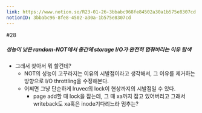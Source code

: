 ```yaml
---
link: https://www.notion.so/R23-01-26-3bbabc968fe84502a30a1b575e8307cd
notionID: 3bbabc96-8fe8-4502-a30a-1b575e8307cd
---
```

#28
##### 성능이 낮은 random-NOT에서 중간에 storage I/O가 완전히 멈춰버리는 이유 탐색
-  그래서 찾아서 뭐 할건데?
	- NOT의 성능이 고꾸라지는 이유의 시발점이라고 생각해서, 그 이유를 제거하는 방향으로 I/O throttling을 수정해본다.
	- 어쩌면 그냥 단순하게 lruvec의 lock이 현상까지의 시발점일 수 있다.
		- page add할 때 lock을 잡는데, 그 때 xa까지 잡고 있어버리고 그래서 writeback도 xa혹은 inode기다리느라 멈추는?